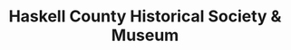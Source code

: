 ---
layout: repo
title: "Haskell County Historical Society & Museum"
id: 25132
permalink: repos/25132/
---